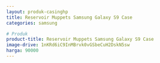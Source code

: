 ```yaml
---
layout: produk-casinghp
title: Reservoir Muppets Samsung Galaxy S9 Case
categories: samsung

# Produk
product-title: Reservoir Muppets Samsung Galaxy S9 Case
image-drive: 1nKRd6iC9InMBrvk0vGSbeCuH2DskN5sw
harga: 90000
---
```

